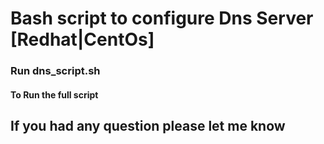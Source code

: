 # Bash script to configure Dns Server [Redhat|CentOs]
### Run dns_script.sh 
#### To Run the full script
## If you had any question please let me know
